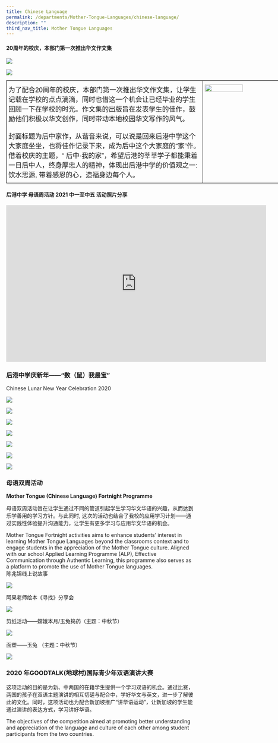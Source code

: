 ```yaml
---
title: Chinese Language
permalink: /departments/Mother-Tongue-Languages/chinese-language/
description: ""
third_nav_title: Mother Tongue Languages
---
```

#### 20周年的校庆，本部门第一次推出华文作文集

![](/images/chi1.jpeg)

![](/images/chi2.jpeg)


<style type="text/css">
.tg  {border-collapse:collapse;border-spacing:0;margin:0px auto;}
.tg td{border-color:black;border-style:solid;border-width:1px;font-family:Arial, sans-serif;font-size:14px;
  overflow:hidden;padding:10px 5px;word-break:normal;}
.tg th{border-color:black;border-style:solid;border-width:1px;font-family:Arial, sans-serif;font-size:14px;
  font-weight:normal;overflow:hidden;padding:10px 5px;word-break:normal;}
.tg .tg-nx8p{font-size:18px;text-align:left;vertical-align:top}
.tg .tg-0lax{text-align:left;vertical-align:top}
</style>
<table style="undefined;table-layout: fixed; width: 782px" class="tg">
<colgroup>
<col style="width: 530px">
<col style="width: 252px">
</colgroup>
<tbody>
  <tr>
    <td class="tg-nx8p">为了配合20周年的校庆，本部门第一次推出华文作文集，让学生记载在学校的点点滴滴，同时也借这一个机会让已经毕业的学生回顾一下在学校的时光。作文集的出版旨在发表学生的佳作，鼓励他们积极以华文创作，同时带动本地校园华文写作的风气。<br><br>封面标题为后中家作，从谐音来说，可以说是回来后港中学这个大家庭坐坐，也将佳作记录下来，成为后中这个大家庭的“家”作。借着校庆的主题，“ 后中-我的家”，希望后港的莘莘学子都能秉着一日后中人，终身厚忠人的精神，体现出后港中学的价值观之一: 饮水思源, 带着感恩的心，造福身边每个人。</td>
    <td class="tg-0lax"><img style="width:65%" src="/images/chi3.jpeg">
</td>
  </tr>
</tbody>
</table>


#### 后港中学 母语周活动 2021 中一至中五 活动照片分享

<center><iframe allowfullscreen="true" height="422" width="700" frameborder="0" src="https://docs.google.com/presentation/d/e/2PACX-1vQdgr9wc5VRnSFZgQLeBKGU-Q3tVpIJEMQygsf-M21Tz1Gzg42SvhIodgq0eO0oD0qy7RDSPat2iaPY/embed?start=false&amp;loop=false&amp;delayms=3000"></iframe></center>


### 后港中学庆新年——“数（鼠）我最宝”

Chinese Lunar New Year Celebration 2020

![](/images/Slide1.gif)

![](/images/Slide2.gif)

![](/images/Slide3.gif)

![](/images/Slide4.gif)

![](/images/Slide5.gif)

![](/images/Slide6.gif)

![](/images/Slide7.gif)

### 母语双周活动

**Mother Tongue (Chinese Language) Fortnight Programme**   

母语双周活动旨在让学生通过不同的管道引起学生学习华文华语的兴趣，从而达到乐学善用的学习方针。与此同时, 这次的活动也结合了我校的应用学习计划——通过实践性体验提升沟通能力，让学生有更多学习与应用华文华语的机会。  

  

Mother Tongue Fortnight activities aims to enhance students’ interest in learning Mother Tongue Languages beyond the classrooms context and to engage students in the appreciation of the Mother Tongue culture. Aligned with our school Applied Learning Programme (ALP), Effective Communication through Authentic Learning, this programme also serves as a platform to promote the use of Mother Tongue languages.
    
陈兆锦线上说故事

![](/images/fn1.gif)

阿果老师绘本《寻找》分享会

![](/images/fn2.gif)

剪纸活动——嫦娥本月/玉兔捣药（主题：中秋节）

![](/images/fn3.gif)

面塑——玉兔 （主题：中秋节）

![](/images/fn4.gif)

### 2020 年GOODTALK(地球村)国际青少年双语演讲大赛

这项活动的目的是为新、中两国的在籍学生提供一个学习双语的机会。通过比赛，两国的孩子在双语主题演讲的相互切磋与配合中，学好华文与英文，进一步了解彼此的文化。同时，这项活动也为配合新加坡推广“讲华语运动”，让新加坡的学生能通过演讲的表达方式，学习讲好华语。

  

The objectives of the competition aimed at promoting better understanding and appreciation of the language and culture of each other among student participants from the two countries.